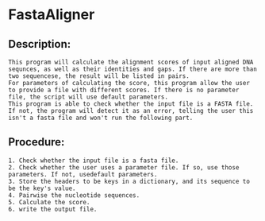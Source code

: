 # FastaAligner  
## Description:
    This program will calculate the alignment scores of input aligned DNA sequnces, as well as their identities and gaps. If there are more than two sequencese, the result will be listed in pairs.  
    For parameters of calculating the score, this program allow the user to provide a file with different scores. If there is no parameter file, the script will use default parameters.  
    This program is able to check whether the input file is a FASTA file. If not, the program will detect it as an error, telling the user this isn't a fasta file and won't run the following part.  
## Procedure:
    1. Check whether the input file is a fasta file.  
    2. Check whether the user uses a parameter file. If so, use those parameters. If not, usedefault parameters.  
    3. Store the headers to be keys in a dictionary, and its sequence to be the key's value.  
    4. Pairwise the nucleotide sequences.  
    5. Calculate the score.  
    6. write the output file.   
